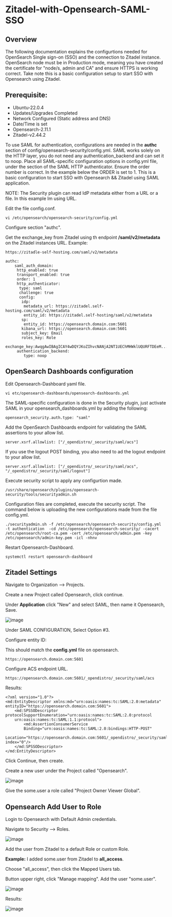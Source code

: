 # Zitadel-with-Opensearch-SAML-SSO

## Overview

 The following documentation explains the configurtions needed for OpenSearch Single sign-on (SSO) and the connection to Zitadel instance. OpenSearch node must be in Production mode, meaning you have created the certificate for "node/s, admin and CA" and ensure HTTPS is working correct. Take note this is a basic configuration setup to start SSO with Opensearch using Zitadel.

## Prerequisite:
* Ubuntu-22.0.4
* Updates/Upgrades Completed
* Network Configured (Static address and DNS)
* Date/Time is set
* Opensearch-2.11.1
* Zitadel-v2.44.2

To use SAML for authentication, configurations are needed in the **authc** section of config/opensearch-security/config.yml. SAML works solely on the HTTP layer, you do not need any authentication_backend and can set it to noop. Place all SAML-specific configuration options in config.yml file, under the section of the SAML HTTP authenticator. Ensure the order number is correct. In the example below the ORDER is set to 1. This is a basic configuration to start SSO with Opensearch && Zitadel using SAML application.

NOTE: The Security plugin can read IdP metadata either from a URL or a file. In this example Im using URL.

Edit the file config.conf.

```
vi /etc/opensearch/opensearch-security/config.yml
```

Configure section "authc".

Get the exchange_key from Zitadel using th endpoint **/saml/v2/metadata** on the Zitadel instances URL. 
Example:

```
https://zitadle-self-hosting.com/saml/v2/metadata
```

  ```
  authc:
      saml_auth_domain:
       http_enabled: true
       transport_enabled: true
       order: 1
       http_authenticator:
        type: saml
        challenge: true
        config:
         idp:
          metadata_url: https://zitadel.self-hosting.com/saml/v2/metadata
          entity_id: https://zitadel.self-hosting/saml/v2/metadata
         sp:
          entity_id: https://opensearch.domain.com:5601
         kibana_url: https://opensearch.domain.com:5601
         subject_key: Email
         roles_key: Role
         exchange_key:AwqgAwIBAgICAY4wDQYJKoZIhvcNANjA2NT1UEChMHWklUQURFTDEeM................aRt/rtADhpBbyvmTMkOupCB6.TKLX9RheYBswgWFagbC0.
       authentication_backend:
          type: noop
  ```
  
##  OpenSearch Dashboards configuration


Edit Opensearch-Dashboard yaml file.

```
vi etc/opensearch-dashboards/opensearch-dashboards.yml
```

The SAML-specific configuration is done in the Security plugin, just activate SAML in your opensearch_dashboards.yml by adding the following:


```
opensearch_security.auth.type: "saml"
```

Add the OpenSearch Dashboards endpoint for validating the SAML assertions to your allow list.

```
server.xsrf.allowlist: ["/_opendistro/_security/saml/acs"]
```

If you use the logout POST binding, you also need to ad the logout endpoint to your allow list.

```
server.xsrf.allowlist: ["/_opendistro/_security/saml/acs", "/_opendistro/_security/saml/logout"]
```

Execute security script to apply any configurtion made.

```
/usr/share/opensearch/plugins/opensearch-security/tools/securityadmin.sh
```
Configuration files are completed, execute the security script. The command below is uploading the new configurations made  from the file config.yml.

```
./securityadmin.sh -f /etc/opensearch/opensearch-security/config.yml  -t authentication  -cd /etc/opensearch/opensearch-security/ -cacert /etc/opensearch/root-ca.pem -cert /etc/opensearch/admin.pem -key /etc/opensearch/admin-key.pem -icl -nhnv
```

Restart Opensearch-Dashboard.

```
systemctl restart opensearch-dashboard
```

## Zitadel  Settings

Navigate to Organization --> Projects.

Create a new Project called Opensearch, click continue.

Under **Application** click "New" and select SAML, then name it Opensearch, Save.

![image](https://github.com/HungryHowies/Zitadel-with-Opensearch-SSO/assets/22652276/fafdfc65-7f06-4220-b3d3-085a512990a8)

Under SAML CONFIGURATION, Select Option #3. 

Configure entity ID:

This should match the **config.yml** file on opensearch.

```
https://opensearch.domain.com:5601
```

Configure ACS endpoint URL.

```
https://opensearch.domain.com:5601/_opendistro/_security/saml/acs
```

Results:

```
<?xml version="1.0"?>
<md:EntityDescriptor xmlns:md="urn:oasis:names:tc:SAML:2.0:metadata" entityID="https://opensearch.domain.com:5601">
    <md:SPSSODescriptor protocolSupportEnumeration="urn:oasis:names:tc:SAML:2.0:protocol 
    urn:oasis:names:tc:SAML:1.1:protocol">
        <md:AssertionConsumerService 
        Binding="urn:oasis:names:tc:SAML:2.0:bindings:HTTP-POST" 
        Location="https://opensearch.domain.com:5601/_opendistro/_security/saml/acs" index="0"/>
    </md:SPSSODescriptor>
</md:EntityDescriptor>
```

Click Continue, then create.

Create a new user under the Project called "Opensearch".

![image](https://github.com/HungryHowies/Zitadel-with-Opensearch-SSO/assets/22652276/a0f6128d-0a24-4233-8ed4-7d5cb04ae7bb)


Give the some.user a role called "Project Owner Viewer Global".

## Opensearch Add User to Role

Login to Opensearch with Default Admin credentials. 

Navigate to Security --> Roles.

![image](https://github.com/HungryHowies/Zitadel-with-Opensearch-SSO/assets/22652276/3ca2c47f-8f76-4861-b5e8-2f0c0035a4cb)

 Add the user from Zitadel to a default Role or custom Role. 
 
 **Example:** I added some.user from Zitadel to **all_access**. 

 Choose "all_access", then click the Mapped Users tab.

 Button upper right, click "Manage mapping". Add the user "some.user".
 
 
 ![image](https://github.com/HungryHowies/Zitadel-with-Opensearch-SSO/assets/22652276/e4451297-0316-4a67-bf58-47a750463041)

 Results: 

 ![image](https://github.com/HungryHowies/Zitadel-with-Opensearch-SSO/assets/22652276/f259c1a6-c060-439f-a7a3-4f2fa1b74ce8)



 

 

  
 





 






















